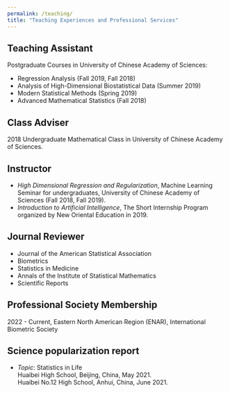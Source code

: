```yaml
---
permalink: /teaching/
title: "Teaching Experiences and Professional Services"
---
```


## Teaching Assistant
  Postgraduate Courses in University of Chinese Academy of Sciences:  
- Regression Analysis (Fall 2019, Fall 2018)
- Analysis of High-Dimensional Biostatistical Data (Summer 2019) 
- Modern Statistical Methods (Spring 2019)  
- Advanced Mathematical Statistics (Fall 2018)

## Class Adviser
2018 Undergraduate Mathematical Class in University of Chinese Academy of Sciences.

## Instructor
- *High Dimensional Regression and Regularization*, Machine Learning Seminar for undergraduates, University of Chinese Academy of Sciences (Fall 2018, Fall 2019).  
- *Introduction to Artificial Intelligence*, The Short Internship Program organized by New Oriental Education in 2019.

## Journal Reviewer
- Journal of the American Statistical Association
- Biometrics
- Statistics in Medicine
- Annals of the Institute of Statistical Mathematics
- Scientific Reports

## Professional Society Membership
2022 - Current, Eastern North American Region (ENAR), International Biometric Society

## Science popularization report
- *Topic*: Statistics in Life  
Huaibei High School, Beijing, China, May 2021.  
Huaibei No.12 High School, Anhui, China, June 2021.  



